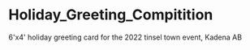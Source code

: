 # Holiday_Greeting_Compitition
6'x4' holiday greeting card for the 2022 tinsel town event, Kadena AB
